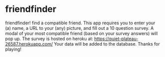 # friendfinder

friendfinder!
find a compatible friend.
This app requires you to enter your (a) name, a URL to your (any) picture, and fill out a 10 question survey.  A modal of your most compatible friend (based on your survey answers) will pop up. The survey is hosted on heroku at: https://quiet-plateau-26587.herokuapp.com/
Your data will be added to the database. Thanks for playing!
